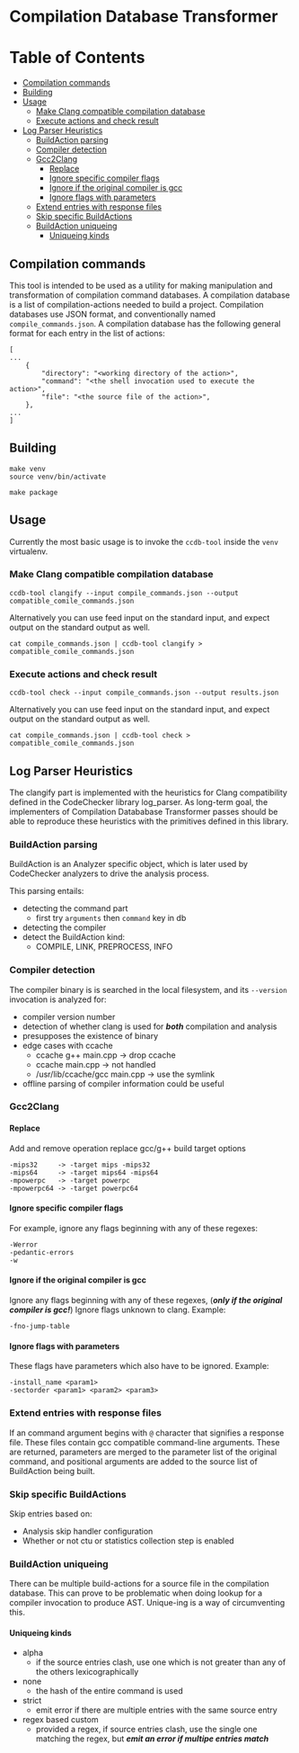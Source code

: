 # Compilation Database Transformer

Table of Contents
=================
* [Compilation commands](#compilation-commands)
* [Building](#building)
* [Usage](#usage)
  * [Make Clang compatible compilation database](#make-clang-compatible-compilation-database)
  * [Execute actions and check result](#execute-actions-and-check-result)
* [Log Parser Heuristics](#log-parser-heuristics)
  * [BuildAction parsing](#buildaction-parsing)
  * [Compiler detection](#compiler-detection)
  * [Gcc2Clang](#gcc2clang)
     * [Replace](#replace)
     * [Ignore specific compiler flags](#ignore-specific-compiler-flags)
     * [Ignore if the original compiler is gcc](#ignore-if-the-original-compiler-is-gcc)
     * [Ignore flags with parameters](#ignore-flags-with-parameters)
  * [Extend entries with response files](#extend-entries-with-response-files)
  * [Skip specific BuildActions](#skip-specific-buildactions)
  * [BuildAction uniqueing](#buildaction-uniqueing)
     * [Uniqueing kinds](#uniqueing-kinds)

## Compilation commands
This tool is intended to be used as a utility for making manipulation and transformation of compilation command databases. A compilation database is a list of compilation-actions needed to build a project. Compilation databases use JSON format, and conventionally named `compile_commands.json`. A compilation database has the following general format for each entry in the list of actions:
```
[
...
    {
        "directory": "<working directory of the action>",
        "command": "<the shell invocation used to execute the action>",
        "file": "<the source file of the action>",
    },
...
]
```

## Building
```
make venv
source venv/bin/activate

make package
```

## Usage
Currently the most basic usage is to invoke the `ccdb-tool` inside the `venv` virtualenv.

### Make Clang compatible compilation database
```
ccdb-tool clangify --input compile_commands.json --output compatible_comile_commands.json
```
Alternatively you can use feed input on the standard input, and expect output on the standard output as well.
```
cat compile_commands.json | ccdb-tool clangify > compatible_comile_commands.json
```

### Execute actions and check result 
```
ccdb-tool check --input compile_commands.json --output results.json
```
Alternatively you can use feed input on the standard input, and expect output on the standard output as well.
```
cat compile_commands.json | ccdb-tool check > compatible_comile_commands.json
```


## Log Parser Heuristics
The clangify part is implemented with the heuristics for Clang compatibility defined in the CodeChecker library
log_parser. As long-term goal, the implementers of Compilation Datababase Transformer passes should be able to
reproduce these heuristics with the primitives defined in this library.

### BuildAction parsing
BuildAction is an Analyzer specific object, which is later
used by CodeChecker analyzers to drive the analysis process.

This parsing entails:
  * detecting the command part
    * first try `arguments` then `command` key in db
  * detecting the compiler
  * detect the BuildAction kind:
    * COMPILE, LINK, PREPROCESS, INFO



### Compiler detection
The compiler binary is is searched in the local
filesystem, and its `--version` invocation is
analyzed for:
  * compiler version number
  * detection of whether clang is used for ***both***
    compilation and analysis
  * presupposes the existence of binary
  * edge cases with ccache
      * ccache g++ main.cpp -> drop ccache
      * ccache main.cpp -> not handled
      * /usr/lib/ccache/gcc main.cpp -> use the symlink
  * offline parsing of compiler information could
    be useful


### Gcc2Clang

#### Replace
Add and remove operation
replace gcc/g++ build target options

```
-mips32     -> -target mips -mips32
-mips64     -> -target mips64 -mips64
-mpowerpc   -> -target powerpc
-mpowerpc64 -> -target powerpc64
```

#### Ignore specific compiler flags
For example, ignore any flags beginning with any of these regexes:
```
-Werror
-pedantic-errors
-w
```

#### Ignore if the original compiler is gcc
Ignore any flags beginning with any of these regexes,
(***only if  the original compiler is gcc!***)
Ignore flags unknown to clang.
Example:
```
-fno-jump-table
```

#### Ignore flags with parameters
These flags have parameters which also have to be ignored.
Example:
```
-install_name <param1>
-sectorder <param1> <param2> <param3>
```

### Extend entries with response files
If an command argument begins with `@` character
that signifies a response file. These files contain
gcc compatible command-line arguments. These are
returned, parameters are merged to the parameter list
of the original command, and positional arguments are added
to the source list of BuildAction being built.


### Skip specific BuildActions
Skip entries based on:
* Analysis skip handler configuration
* Whether or not ctu or statistics collection step is enabled

### BuildAction uniqueing
There can be multiple build-actions for a source file in
the compilation database. This can prove to be problematic
when doing lookup for a compiler invocation to produce AST.
Unique-ing is a way of circumventing this.

#### Uniqueing kinds
* alpha
  - if the source entries clash, use one which
    is not greater than any of the others lexicographically
* none
  - the hash of the entire command is used
* strict
  - emit error if there are multiple entries
    with the same source entry
* regex based custom
  - provided a regex, if source entries clash, use
    the single one matching the regex, but ***emit
    an error if multipe entries match***
